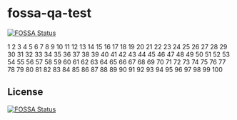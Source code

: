 # fossa-qa-test
[![FOSSA Status](https://app.fossa.io/api/projects/git%2Bgithub.com%2Fanuccio1%2Ffossa-qa-test.svg?type=shield)](https://app.fossa.io/projects/git%2Bgithub.com%2Fanuccio1%2Ffossa-qa-test?ref=badge_shield)


1
2
3
4
5
6
7
8
9
10
11
12
13
14
15
16
17
18
19
20
21
22
23
24
25
26
27
28
29
30
31
32
33
34
35
36
37
38
39
40
41
42
43
44
45
46
47
48
49
50
51
52
53
54
55
56
57
58
59
60
61
62
63
64
65
66
67
68
69
70
71
72
73
74
75
76
77
78
79
80
81
82
83
84
85
86
87
88
89
90
91
92
93
94
95
96
97
98
99
100


## License
[![FOSSA Status](https://app.fossa.io/api/projects/git%2Bgithub.com%2Fanuccio1%2Ffossa-qa-test.svg?type=large)](https://app.fossa.io/projects/git%2Bgithub.com%2Fanuccio1%2Ffossa-qa-test?ref=badge_large)